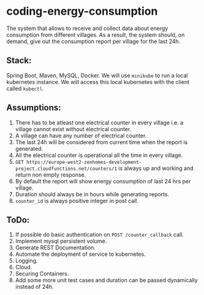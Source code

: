 # coding-energy-consumption
The system that allows to receive and collect data about energy consumption from different villages. As a result, the system should, on demand, give out the consumption report per village for the last 24h.

## Stack:
Spring Boot, Maven, MySQL, Docker.
We will use ```minikube``` to run a local kubernetes instance. We will access this local kubernetes with the client called ```kubectl```.


## Assumptions:
1. There has to be atleast one electrical counter in every village i.e. a village cannot exist without electrical counter.
2. A village can have any number of electrical counter.
3. The last 24h will be considered from current time when the report is generated.
4. All the electrical counter is operational all the time in every village.
5. ``` GET https://europe-west2-zenhomes-development-project.cloudfunctions.net/counters/1 ``` is always up and working and return non empty response.
6. By default the report will show energy consumption of last 24 hrs per village. 
7. Duration should always be in hours while generating reports.
8. ```counter_id``` is always positive integer in post call.


## ToDo:
1. If possible do basic authentication on ``` POST /counter_callback ``` call.
2. Implement mysql persistent volume.
3. Generate REST Documentation.
4. Automate the deployment of service to kubernetes.
5. Logging.
6. Cloud.
7. Securing Containers.
8. Add some more unit test cases and duration can be passed dynamically instead of 24h.